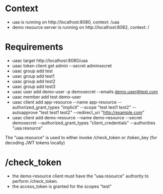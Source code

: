# Context
* uaa is running on http://localhost:8080, context: /uaa
* demo resource server is running on http://localhost:8082, context: /

# Requirements

* uaac target http://localhost:8080/uaa
* uaac token client get admin --secret adminsecret
* uaac group add test
* uaac group add test1
* uaac group add test2
* uaac group add test3
* uaac user add demo-user -p demosecret --emails demo.user@test.com
* uaac member add test demo-user
* uaac client add app-resource --name app-resource --authorized_grant_types "implicit" --scope "test test1 test2" --autoapprove "test test1 test2" --redirect_uri "http://example.com"
* uaac client add demo-resource --name demo-resource --secret demosecret --authorized_grant_types "client_credentials" --authorities "uaa.resource"


The "uaa.resource" is used to either invoke /check_token or /token_key (for decoding JWT tokens locally)

# /check_token

* the demo-resource client must have the "uaa.resource" authority to perform /check_token.
* the access_token is granted for the scopes "test"